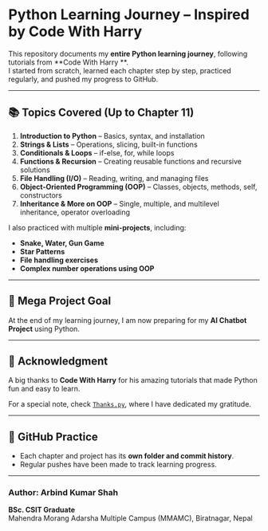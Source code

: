 # Python Learning Journey – Inspired by Code With Harry

This repository documents my **entire Python learning journey**, following tutorials from **Code With Harry **.  
I started from scratch, learned each chapter step by step, practiced regularly, and pushed my progress to GitHub.

---

## 📚 **Topics Covered (Up to Chapter 11)**

1. **Introduction to Python** – Basics, syntax, and installation  
2. **Strings & Lists** – Operations, slicing, built-in functions  
3. **Conditionals & Loops** – if-else, for, while loops  
4. **Functions & Recursion** – Creating reusable functions and recursive solutions  
5. **File Handling (I/O)** – Reading, writing, and managing files  
6. **Object-Oriented Programming (OOP)** – Classes, objects, methods, self, constructors  
7. **Inheritance & More on OOP** – Single, multiple, and multilevel inheritance, operator overloading  

I also practiced with multiple **mini-projects**, including:
- **Snake, Water, Gun Game**
- **Star Patterns**
- **File handling exercises**
- **Complex number operations using OOP**

---

## 🎯 **Mega Project Goal**
At the end of my learning journey, I am now preparing for my **AI Chatbot Project** using Python.

---

## 🙏 **Acknowledgment**
A big thanks to **Code With Harry** for his amazing tutorials that made Python fun and easy to learn.

For a special note, check [`Thanks.py`](Thanks.py), where I have dedicated my gratitude.

---

## 🔗 **GitHub Practice**
- Each chapter and project has its **own folder and commit history**.
- Regular pushes have been made to track learning progress.

---

### Author: Arbind Kumar Shah  
**BSc. CSIT Graduate**  
Mahendra Morang Adarsha Multiple Campus (MMAMC), Biratnagar, Nepal

